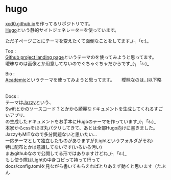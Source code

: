 # hugo

[xcd0.github.io](https://xcd0.github.io)を作ってるリポジトリです。  
[Hugo](https://gohugo.io)という静的サイトジェネレーターを使っています。  

ただ子ページごとにテーマを変えたくて面倒なことをしてます\_(┐「ε:)\_  

Top  :  
[Github project landing page](https://github.com/nsomar/github-project-landing-page)というテーマのを使ってみようと思ってます。  
曖昧なのは画像とか用意してないのでぐちゃぐちゃだからです_(┐「ε:)_  

Bio  :  
[Academic](https://sourcethemes.com/academic/)というテーマを使ってみようと思ってます。 　
曖昧なのは..(以下略 　

Docs :  
テーマは[Jazzy](https://github.com/realm/jazzy)という、  
Swiftとかのソースコード？とかから綺麗なドキュメントを生成してくれるすごいアプリ、  
の生成したドキュメントをお手本にHugoのテーマを作っています\_(┐「ε:)\_  
本家からcssをほぼ丸パクリしてきて、あとは全部Hugo向けに書きました。  
JazzyもMITなので多分問題ないと思いたい...  
一応テーマとして独立したものがありますが(Lightというフォルダがそれ)  
特に配布とかは意識してないです(いろいろ汚い)  
まあgithubなので公開してる形ではありますけどね\_(┐「ε:)\_  
もし使う際はLightの中身コピって持って行って  
docs/config.tomlを見ながら書いてもらえればとりあえず動くと思います（たぶん
